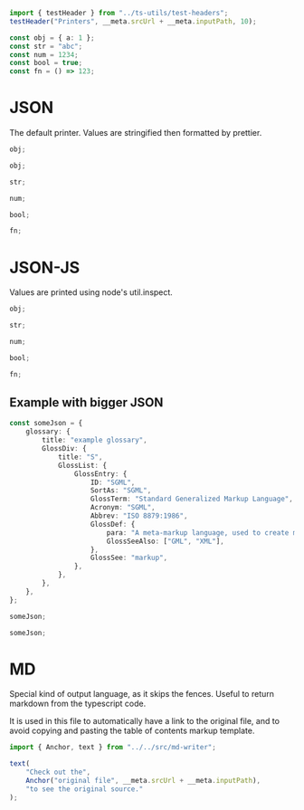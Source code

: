 ```ts eval --out=md --hide
import { testHeader } from "../ts-utils/test-headers";
testHeader("Printers", __meta.srcUrl + __meta.inputPath, 10);
```

```ts eval
const obj = { a: 1 };
const str = "abc";
const num = 1234;
const bool = true;
const fn = () => 123;
```

# JSON

The default printer. Values are stringified then formatted by prettier.

```ts eval --meta
obj;
```

```ts eval --out=json --meta
obj;
```

```ts eval
str;
```

```ts eval
num;
```

```ts eval
bool;
```

```ts eval
fn;
```

# JSON-JS

Values are printed using node's util.inspect.

```ts eval --out=jsonjs --meta
obj;
```

```ts eval --out=jsonjs
str;
```

```ts eval --out=jsonjs
num;
```

```ts eval --out=jsonjs
bool;
```

```ts eval --out=jsonjs
fn;
```

## Example with bigger JSON

```ts eval
const someJson = {
    glossary: {
        title: "example glossary",
        GlossDiv: {
            title: "S",
            GlossList: {
                GlossEntry: {
                    ID: "SGML",
                    SortAs: "SGML",
                    GlossTerm: "Standard Generalized Markup Language",
                    Acronym: "SGML",
                    Abbrev: "ISO 8879:1986",
                    GlossDef: {
                        para: "A meta-markup language, used to create markup languages such as DocBook.",
                        GlossSeeAlso: ["GML", "XML"],
                    },
                    GlossSee: "markup",
                },
            },
        },
    },
};
```

```ts eval --meta
someJson;
```

```ts eval --out=jsonjs --meta
someJson;
```

# MD

Special kind of output language, as it skips the fences. Useful to return markdown from the typescript code.

It is used in this file to automatically have a link to the original file, and to avoid copying and pasting the table of contents markup template.

```ts eval --out=md --meta
import { Anchor, text } from "../../src/md-writer";

text(
    "Check out the",
    Anchor("original file", __meta.srcUrl + __meta.inputPath),
    "to see the original source."
);
```
